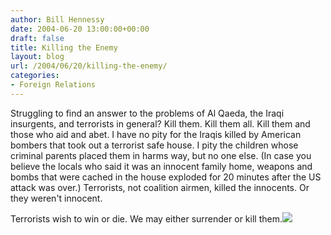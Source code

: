 ```yaml
---
author: Bill Hennessy
date: 2004-06-20 13:00:00+00:00
draft: false
title: Killing the Enemy
layout: blog
url: /2004/06/20/killing-the-enemy/
categories:
- Foreign Relations
---
```


Struggling to find an answer to the problems of Al Qaeda, the Iraqi insurgents, and terrorists in general? Kill them. Kill them all. Kill them and those who aid and abet. I have no pity for the Iraqis killed by American bombers that took out a terrorist safe house. I pity the children whose criminal parents placed them in harms way, but no one else. (In case you believe the locals who said it was an innocent family home, weapons and bombs that were cached in the house exploded for 20 minutes after the US attack was over.) Terrorists, not coalition airmen, killed the innocents. Or they weren't innocent.  
  
Terrorists wish to win or die. We may either surrender or kill them.![](https://blog.billhennessy.com/aggbug.aspx?PostID=749)

